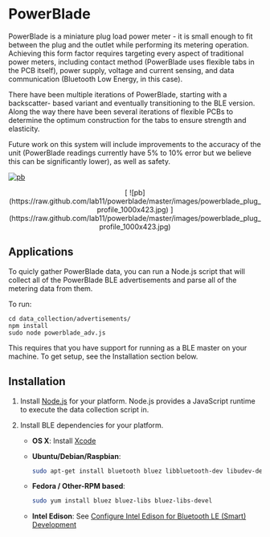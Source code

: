 PowerBlade
==========

PowerBlade is a miniature plug load power meter - it is small enough to fit
between the plug and the outlet while performing its metering operation.
Achieving this form factor requires targeting every aspect of traditional power
meters, including contact method (PowerBlade uses flexible tabs in the PCB
itself), power supply, voltage and current sensing, and data communication
(Bluetooth Low Energy, in this case).

There have been multiple iterations of PowerBlade, starting with a backscatter-
based variant and eventually transitioning to the BLE version. Along the way
there have been several iterations of flexible PCBs to determine the optimum
construction for the tabs to ensure strength and elasticity.

Future work on this system will include improvements to the accuracy of the unit
(PowerBlade readings currently have 5% to 10% error but we believe this can be
significantly lower), as well as safety.

[
![pb](https://raw.github.com/lab11/powerblade/master/images/powerblade.png)
](https://raw.github.com/lab11/powerblade/master/images/powerblade.png)

<center>
[
![pb](https://raw.github.com/lab11/powerblade/master/images/powerblade_plug_profile_1000x423.jpg)
](https://raw.github.com/lab11/powerblade/master/images/powerblade_plug_profile_1000x423.jpg)
</center>

Applications
------------
To quicly gather PowerBlade data, you can run a Node.js script
that will collect all of the PowerBlade BLE advertisements and
parse all of the metering data from them.

To run:
```
cd data_collection/advertisements/
npm install
sudo node powerblade_adv.js
```

This requires that you have support for running as a BLE
master on your machine. To get setup, see the Installation
section below.

Installation
------------


1. Install [Node.js](https://nodejs.org/en/download/package-manager/) for your platform.
Node.js provides a JavaScript runtime to execute the data collection script in.

2. Install BLE dependencies for your platform.

    - **OS X**: Install [Xcode](https://itunes.apple.com/ca/app/xcode/id497799835?mt=12)
    - **Ubuntu/Debian/Raspbian**:
        
        ```sh
        sudo apt-get install bluetooth bluez libbluetooth-dev libudev-dev
        ```
        
    - **Fedora / Other-RPM based**:
        
        ```sh
        sudo yum install bluez bluez-libs bluez-libs-devel
        ```
        
    - **Intel Edison**: See [Configure Intel Edison for Bluetooth LE (Smart) Development](http://rexstjohn.com/configure-intel-edison-for-bluetooth-le-smart-development/)



